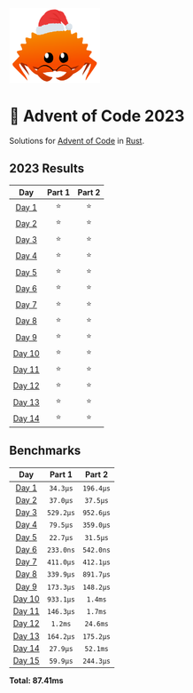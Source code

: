 <img src="./.assets/christmas_ferris.png" width="164">

# 🎄 Advent of Code 2023

Solutions for [Advent of Code](https://adventofcode.com/) in [Rust](https://www.rust-lang.org/).

<!--- advent_readme_stars table --->
## 2023 Results

| Day | Part 1 | Part 2 |
| :---: | :---: | :---: |
| [Day 1](https://adventofcode.com/2023/day/1) | ⭐ | ⭐ |
| [Day 2](https://adventofcode.com/2023/day/2) | ⭐ | ⭐ |
| [Day 3](https://adventofcode.com/2023/day/3) | ⭐ | ⭐ |
| [Day 4](https://adventofcode.com/2023/day/4) | ⭐ | ⭐ |
| [Day 5](https://adventofcode.com/2023/day/5) | ⭐ | ⭐ |
| [Day 6](https://adventofcode.com/2023/day/6) | ⭐ | ⭐ |
| [Day 7](https://adventofcode.com/2023/day/7) | ⭐ | ⭐ |
| [Day 8](https://adventofcode.com/2023/day/8) | ⭐ | ⭐ |
| [Day 9](https://adventofcode.com/2023/day/9) | ⭐ | ⭐ |
| [Day 10](https://adventofcode.com/2023/day/10) | ⭐ | ⭐ |
| [Day 11](https://adventofcode.com/2023/day/11) | ⭐ | ⭐ |
| [Day 12](https://adventofcode.com/2023/day/12) | ⭐ | ⭐ |
| [Day 13](https://adventofcode.com/2023/day/13) | ⭐ | ⭐ |
| [Day 14](https://adventofcode.com/2023/day/14) | ⭐ | ⭐ |
<!--- advent_readme_stars table --->

<!--- benchmarking table --->
## Benchmarks

| Day | Part 1 | Part 2 |
| :---: | :---: | :---:  |
| [Day 1](./src/bin/01.rs) | `34.3µs` | `196.4µs` |
| [Day 2](./src/bin/02.rs) | `37.0µs` | `37.5µs` |
| [Day 3](./src/bin/03.rs) | `529.2µs` | `952.6µs` |
| [Day 4](./src/bin/04.rs) | `79.5µs` | `359.0µs` |
| [Day 5](./src/bin/05.rs) | `22.7µs` | `31.5µs` |
| [Day 6](./src/bin/06.rs) | `233.0ns` | `542.0ns` |
| [Day 7](./src/bin/07.rs) | `411.0µs` | `412.1µs` |
| [Day 8](./src/bin/08.rs) | `339.9µs` | `891.7µs` |
| [Day 9](./src/bin/09.rs) | `173.3µs` | `148.2µs` |
| [Day 10](./src/bin/10.rs) | `933.1µs` | `1.4ms` |
| [Day 11](./src/bin/11.rs) | `146.3µs` | `1.7ms` |
| [Day 12](./src/bin/12.rs) | `1.2ms` | `24.6ms` |
| [Day 13](./src/bin/13.rs) | `164.2µs` | `175.2µs` |
| [Day 14](./src/bin/14.rs) | `27.9µs` | `52.1ms` |
| [Day 15](./src/bin/15.rs) | `59.9µs` | `244.3µs` |

**Total: 87.41ms**
<!--- benchmarking table --->
